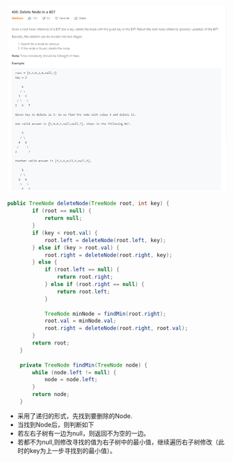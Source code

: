 ![Delete Node in a BST](delete_node_in_a_bst.png)
```java
public TreeNode deleteNode(TreeNode root, int key) {
        if (root == null) {
            return null;
        }
        if (key < root.val) {
            root.left = deleteNode(root.left, key);
        } else if (key > root.val) {
            root.right = deleteNode(root.right, key);
        } else {
            if (root.left == null) {
                return root.right;
            } else if (root.right == null) {
                return root.left;
            }

            TreeNode minNode = findMin(root.right);
            root.val = minNode.val;
            root.right = deleteNode(root.right, root.val);
        }
        return root;
    }

    private TreeNode findMin(TreeNode node) {
        while (node.left != null) {
            node = node.left;
        }
        return node;
    }
```
* 采用了递归的形式，先找到要删除的Node.
* 当找到Node后，则判断如下
* 若左右子树有一边为null，则返回不为空的一边。
* 若都不为null,则修改寻找的值为右子树中的最小值，继续遍历右子树修改（此时的key为上一步寻找到的最小值）。
